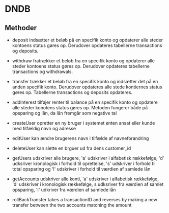 # DNDB

## Methoder

* deposit indsætter et beløb på en specifik konto og opdaterer alle steder kontoens status gøres op.
Derudover opdateres tabellerne transactions og deposits.

* withdraw fratrækker et beløb fra en specifik konto og opdaterer alle steder kontoens status gøres op.
Derudover opdateres tabellerne transactions og withdrawals.

* transfer trækker et beløb fra en specifik konto og indsætter det på en anden specifik konto. 
Derudover opdateres alle stede kontiernes status gøres op.
Tabellerne transactions og deposits opdateres.

* addInterest tilføjer renter til balance på en specifik konto og opdatere alle steder konotens status gøres op. Metoden fungerer både på opsparing og lån, da lån fremgår som negative tal

* createUser opretter en ny bruger i systemet enten ansat eller kunde med tilfældig navn og adresse

* editUser kan ændre brugerens navn i tilfælde af navneforandring

* deleteUser kan slette en brguer ud fra dens customer_id

* getUsers udskriver alle brugere, 'a' udskriver i alfabetisk rækkefølge, 'd' udksriver kronologisk i forhold til oprettelse, 's' udskriver i forhold til total opsparing og 'l' udskriver i forhold til værdien af samlede lån

* getAccounts udskriver alle konti, 'a' udskriver i alfabetisk rækkefølge, 'd' udskriver i kronologisk rækkefølge, s udksriver fra værdien af samlet opsparing, 'l' udkriver fra værdien af samlede lån

* rollBackTransfer takes a transactionID and reverses by making a new transfer between the two accounts matching the amount

